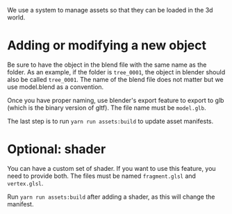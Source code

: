 We use a system to manage assets so that they can be loaded in the 3d world.

# Adding or modifying a new object

Be sure to have the object in the blend file with the same name as the folder. As an example,
if the folder is `tree_0001`, the object in blender should also be called `tree_0001`. The name of the blend file does not matter but we use model.blend as a convention.

Once you have proper naming, use blender's export feature to export to glb (which is the binary version of gltf). The file name must be `model.glb`.

The last step is to run `yarn run assets:build` to update asset manifests.


# Optional: shader

You can have a custom set of shader. If you want to use this feature, you need to provide both.
The files must be named `fragment.glsl` and `vertex.glsl`.

Run `yarn run assets:build` after adding a shader, as this will change the manifest.
